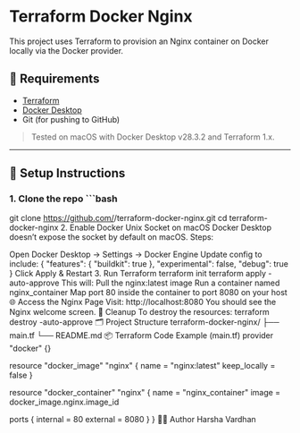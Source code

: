 # Terraform Docker Nginx

This project uses Terraform to provision an Nginx container on Docker locally via the Docker provider.

## 🔧 Requirements

- [Terraform](https://developer.hashicorp.com/terraform/downloads)
- [Docker Desktop](https://www.docker.com/products/docker-desktop/)
- Git (for pushing to GitHub)

> Tested on macOS with Docker Desktop v28.3.2 and Terraform 1.x.

---

## 🚀 Setup Instructions

### 1. Clone the repo  ```bash
git clone https://github.com/<your-username>/terraform-docker-nginx.git
cd terraform-docker-nginx
2. Enable Docker Unix Socket on macOS
Docker Desktop doesn’t expose the socket by default on macOS.
Steps:

Open Docker Desktop → Settings → Docker Engine
Update config to include:
{
  "features": {
    "buildkit": true
  },
  "experimental": false,
  "debug": true
}
Click Apply & Restart
3. Run Terraform
terraform init
terraform apply -auto-approve
This will:
Pull the nginx:latest image
Run a container named nginx_container
Map port 80 inside the container to port 8080 on your host
🌐 Access the Nginx Page
Visit:
http://localhost:8080
You should see the Nginx welcome screen.
🧹 Cleanup
To destroy the resources:
terraform destroy -auto-approve
🗂 Project Structure
terraform-docker-nginx/
├── main.tf
└── README.md
📦 Terraform Code Example (main.tf)
provider "docker" {}

resource "docker_image" "nginx" {
  name         = "nginx:latest"
  keep_locally = false
}

resource "docker_container" "nginx" {
  name  = "nginx_container"
  image = docker_image.nginx.image_id

  ports {
    internal = 80
    external = 8080
  }
}
👨‍💻 Author
Harsha Vardhan



##
